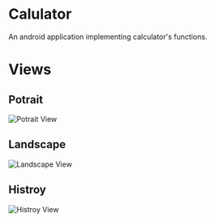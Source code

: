 # Calulator
An android application implementing calculator's functions.

# Views
## Potrait
 ![Potrait View](https://github.com/kode-captain/Calulator/blob/master/screenshots/Potrait.png)
## Landscape
 ![Landscape View](https://github.com/kode-captain/Calulator/blob/master/screenshots/Landscape.png)
## Histroy
 ![Histroy View](https://github.com/kode-captain/Calulator/blob/master/screenshots/History.png)
